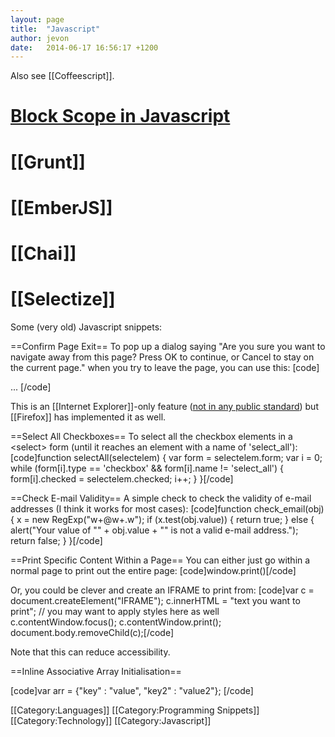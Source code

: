 ```yaml
---
layout: page
title:  "Javascript"
author: jevon
date:   2014-06-17 16:56:17 +1200
---
```


Also see [[Coffeescript]].

# <a href="http://journals.jevon.org/users/jevon-phd/entry/19924">Block Scope in Javascript</a>
# [[Grunt]]
# [[EmberJS]]
# [[Chai]]
# [[Selectize]]

Some (very old) Javascript snippets:

==Confirm Page Exit==
To pop up a dialog saying "Are you sure you want to navigate away from this page? Press OK to continue, or Cancel to stay on the current page." when you try to leave the page, you can use this:
[code]<script type="text/javascript">
    function confirmExit() { return "You might lose your changes if you leave this page."; }
</script>

<body onbeforeunload="return confirmExit()"> ... </body>[/code]

This is an [[Internet Explorer]]-only feature (<a href="http://msdn.microsoft.com/workshop/author/dhtml/reference/events/onbeforeunload.asp">not in any public standard</a>) but [[Firefox]] has implemented it as well.

==Select All Checkboxes==
To select all the checkbox elements in a &lt;select&gt; form (until it reaches an element with a name of 'select_all'):
[code]function selectAll(selectelem) {
	var form = selectelem.form;
	var i = 0;
	while (form[i].type == 'checkbox' && form[i].name != 'select_all') {
		form[i].checked = selectelem.checked;
		i++;
	}
}[/code]

==Check E-mail Validity==
A simple check to check the validity of e-mail addresses (I think it works for most cases):
[code]function check_email(obj) {
	x = new RegExp("w+@w+.w");
	if (x.test(obj.value)) {
		return true;
	} else {
		alert("Your value of "" + obj.value + "" is not a valid e-mail address.");
		return false;
	}
}[/code]

==Print Specific Content Within a Page==
You can either just go within a normal page to print out the entire page:
[code]window.print()[/code]

Or, you could be clever and create an IFRAME to print from:
[code]var c = document.createElement("IFRAME");
c.innerHTML = "text you want to print";
// you may want to apply styles here as well
c.contentWindow.focus();
c.contentWindow.print();
document.body.removeChild(c);[/code]

Note that this can reduce accessibility.

==Inline Associative Array Initialisation==

[code]var arr = {"key" : "value", "key2" : "value2"}; [/code]

[[Category:Languages]]
[[Category:Programming Snippets]]
[[Category:Technology]]
[[Category:Javascript]]